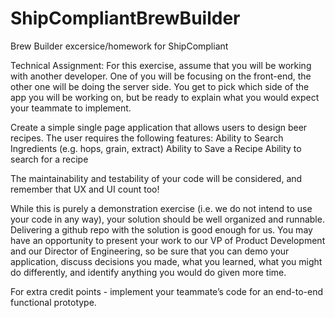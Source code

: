 # ShipCompliantBrewBuilder
Brew Builder excersice/homework for ShipCompliant

Technical Assignment:
For this exercise, assume that you will be working with another
 developer.  One of you will be focusing on the front-end, the other one will be doing the server side.  You get to pick which side of the app you will be working on, but be ready to explain what you would expect your teammate to implement.  

Create a simple single page application that allows users to
 design beer recipes. The user requires the following features:
 Ability to Search Ingredients (e.g. hops, grain, extract)
Ability to Save a Recipe
Ability to search for a recipe

The maintainability and testability of your code will be considered,
 and remember that UX and UI count too!

While this is purely a demonstration exercise (i.e. we do not
 intend to use your code in any way), your solution should be well organized and runnable. Delivering a github repo with the solution is good enough for us. You may have an opportunity to present your work to our VP of Product Development and our Director of
 Engineering, so be sure that you can demo your application, discuss decisions you made, what you learned, what you might do differently, and identify anything you would do given more time.

For extra credit points - implement your teammate’s code for
 an end-to-end functional prototype.
